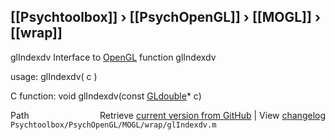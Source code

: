 ## [[Psychtoolbox]] &#8250; [[PsychOpenGL]] &#8250; [[MOGL]] &#8250; [[wrap]]

glIndexdv  Interface to [OpenGL](OpenGL) function glIndexdv  
  
usage:  glIndexdv( c )  
  
C function:  void glIndexdv(const [GLdouble](GLdouble)\* c)  




<div class="code_header" style="text-align:right;">
  <span style="float:left;">Path&nbsp;&nbsp;</span> <span class="counter">Retrieve <a href=
  "https://raw.github.com/Psychtoolbox-3/Psychtoolbox-3/beta/Psychtoolbox/PsychOpenGL/MOGL/wrap/glIndexdv.m">current version from GitHub</a> | View <a href=
  "https://github.com/Psychtoolbox-3/Psychtoolbox-3/commits/beta/Psychtoolbox/PsychOpenGL/MOGL/wrap/glIndexdv.m">changelog</a></span>
</div>
<div class="code">
  <code>Psychtoolbox/PsychOpenGL/MOGL/wrap/glIndexdv.m</code>
</div>

